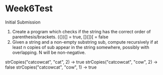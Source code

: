 # Week6Test
Initial Submission

1. Create a program which checks if the string has the correct order of parenthesis/brackets. 
({})[] = true, []{]}[ = false
2. Given a string and a non-empty substring sub, compute recursively if at least n copies of sub 
appear in the string somewhere, possibly with overlapping. N will be non-negative.

strCopies("catcowcat", "cat", 2) → true
strCopies("catcowcat", "cow", 2) → false
strCopies("catcowcat", "cow", 1) → true
